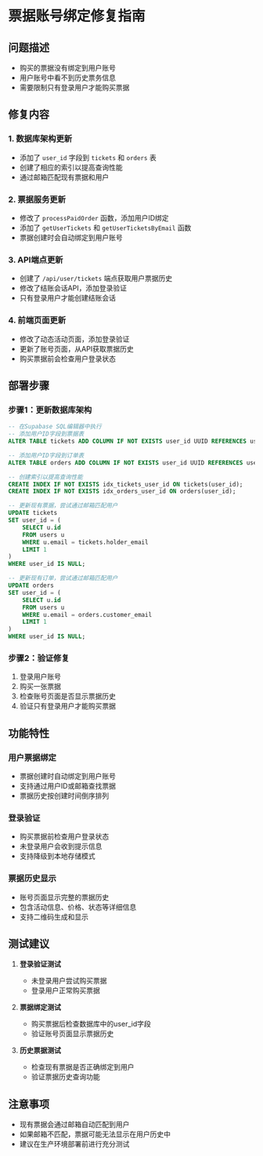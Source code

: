 # 票据账号绑定修复指南

## 问题描述
- 购买的票据没有绑定到用户账号
- 用户账号中看不到历史票务信息
- 需要限制只有登录用户才能购买票据

## 修复内容

### 1. 数据库架构更新
- 添加了 `user_id` 字段到 `tickets` 和 `orders` 表
- 创建了相应的索引以提高查询性能
- 通过邮箱匹配现有票据和用户

### 2. 票据服务更新
- 修改了 `processPaidOrder` 函数，添加用户ID绑定
- 添加了 `getUserTickets` 和 `getUserTicketsByEmail` 函数
- 票据创建时会自动绑定到用户账号

### 3. API端点更新
- 创建了 `/api/user/tickets` 端点获取用户票据历史
- 修改了结账会话API，添加登录验证
- 只有登录用户才能创建结账会话

### 4. 前端页面更新
- 修改了动态活动页面，添加登录验证
- 更新了账号页面，从API获取票据历史
- 购买票据前会检查用户登录状态

## 部署步骤

### 步骤1：更新数据库架构
```sql
-- 在Supabase SQL编辑器中执行
-- 添加用户ID字段到票据表
ALTER TABLE tickets ADD COLUMN IF NOT EXISTS user_id UUID REFERENCES users(id) ON DELETE SET NULL;

-- 添加用户ID字段到订单表
ALTER TABLE orders ADD COLUMN IF NOT EXISTS user_id UUID REFERENCES users(id) ON DELETE SET NULL;

-- 创建索引以提高查询性能
CREATE INDEX IF NOT EXISTS idx_tickets_user_id ON tickets(user_id);
CREATE INDEX IF NOT EXISTS idx_orders_user_id ON orders(user_id);

-- 更新现有票据，尝试通过邮箱匹配用户
UPDATE tickets 
SET user_id = (
    SELECT u.id 
    FROM users u 
    WHERE u.email = tickets.holder_email 
    LIMIT 1
)
WHERE user_id IS NULL;

-- 更新现有订单，尝试通过邮箱匹配用户
UPDATE orders 
SET user_id = (
    SELECT u.id 
    FROM users u 
    WHERE u.email = orders.customer_email 
    LIMIT 1
)
WHERE user_id IS NULL;
```

### 步骤2：验证修复
1. 登录用户账号
2. 购买一张票据
3. 检查账号页面是否显示票据历史
4. 验证只有登录用户才能购买票据

## 功能特性

### 用户票据绑定
- 票据创建时自动绑定到用户账号
- 支持通过用户ID或邮箱查找票据
- 票据历史按创建时间倒序排列

### 登录验证
- 购买票据前检查用户登录状态
- 未登录用户会收到提示信息
- 支持降级到本地存储模式

### 票据历史显示
- 账号页面显示完整的票据历史
- 包含活动信息、价格、状态等详细信息
- 支持二维码生成和显示

## 测试建议

1. **登录验证测试**
   - 未登录用户尝试购买票据
   - 登录用户正常购买票据

2. **票据绑定测试**
   - 购买票据后检查数据库中的user_id字段
   - 验证账号页面显示票据历史

3. **历史票据测试**
   - 检查现有票据是否正确绑定到用户
   - 验证票据历史查询功能

## 注意事项

- 现有票据会通过邮箱自动匹配到用户
- 如果邮箱不匹配，票据可能无法显示在用户历史中
- 建议在生产环境部署前进行充分测试
